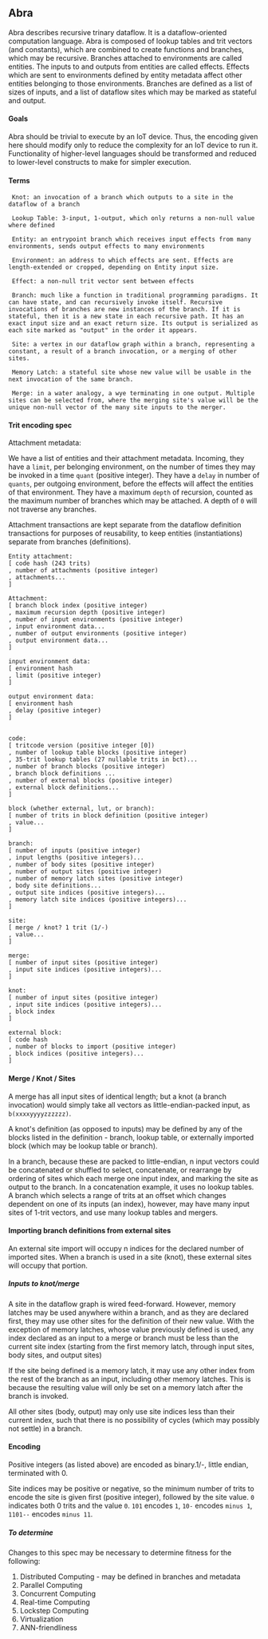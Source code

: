 
## Abra

Abra describes recursive trinary dataflow. It is a dataflow-oriented computation language.
Abra is composed of lookup tables and trit vectors (and constants), which are combined to create functions and branches, which may be recursive.
Branches attached to environments are called entities.
The inputs to and outputs from entities are called effects.
Effects which are sent to environments defined by entity metadata affect other entities belonging to those environments.
Branches are defined as a list of sizes of inputs, and a list of dataflow sites which may be marked as stateful and output.

#### Goals

Abra should be trivial to execute by an IoT device. Thus, the encoding
given here should modify only to reduce the complexity for an IoT device
to run it. Functionality of higher-level languages should be transformed
and reduced to lower-level constructs to make for simpler execution.

#### Terms

```
 Knot: an invocation of a branch which outputs to a site in the dataflow of a branch

 Lookup Table: 3-input, 1-output, which only returns a non-null value where defined

 Entity: an entrypoint branch which receives input effects from many environments, sends output effects to many environments

 Environment: an address to which effects are sent. Effects are length-extended or cropped, depending on Entity input size.

 Effect: a non-null trit vector sent between effects

 Branch: much like a function in traditional programming paradigms. It can have state, and can recursively invoke itself. Recursive invocations of branches are new instances of the branch. If it is stateful, then it is a new state in each recursive path. It has an exact input size and an exact return size. Its output is serialized as each site marked as "output" in the order it appears.

 Site: a vertex in our dataflow graph within a branch, representing a constant, a result of a branch invocation, or a merging of other sites.
 
 Memory Latch: a stateful site whose new value will be usable in the next invocation of the same branch.
 
 Merge: in a water analogy, a wye terminating in one output. Multiple sites can be selected from, where the merging site's value will be the unique non-null vector of the many site inputs to the merger.
```

#### Trit encoding spec

Attachment metadata:

We have a list of entities and their attachment metadata. Incoming, they have a `limit`, per belonging environment, on the number of times they may be invoked in a time `quant` (positive integer). They have a `delay` in number of `quants`, per outgoing environment, before the effects will affect the entities of that environment. They have a maximum `depth` of recursion, counted as the maximum number of branches which may be attached. A depth of `0` will not traverse any branches.

Attachment transactions are kept separate from the dataflow definition transactions for purposes of reusability, to keep entities (instantiations) separate from branches (definitions).

```
Entity attachment:
[ code hash (243 trits)
, number of attachments (positive integer)
, attachments...
]

Attachment:
[ branch block index (positive integer)
, maximum recursion depth (positive integer)
, number of input environments (positive integer)
, input environment data...
, number of output environments (positive integer)
, output environment data...
]

input environment data:
[ environment hash
, limit (positive integer)
]

output environment data:
[ environment hash
, delay (positive integer)
]


code:
[ tritcode version (positive integer [0])
, number of lookup table blocks (positive integer)
, 35-trit lookup tables (27 nullable trits in bct)...
, number of branch blocks (positive integer)
, branch block definitions ...
, number of external blocks (positive integer)
, external block definitions...
]

block (whether external, lut, or branch):
[ number of trits in block definition (positive integer)
, value...
]

branch:
[ number of inputs (positive integer)
, input lengths (positive integers)...
, number of body sites (positive integer)
, number of output sites (positive integer)
, number of memory latch sites (positive integer)
, body site definitions...
, output site indices (positive integers)...
, memory latch site indices (positive integers)...
]

site:
[ merge / knot? 1 trit (1/-)
, value...
]

merge:
[ number of input sites (positive integer)
, input site indices (positive integers)...
]

knot:
[ number of input sites (positive integer)
, input site indices (positive integers)...
, block index
]

external block:
[ code hash
, number of blocks to import (positive integer)
, block indices (positive integers)...
]
```

#### Merge / Knot / Sites

A merge has all input sites of identical length; but a knot (a branch invocation) would simply take all vectors as little-endian-packed input, as `b(xxxxyyyyzzzzzz)`.

A knot's definition (as opposed to inputs) may be defined by any of the blocks listed in the definition - branch, lookup table, or externally imported block (which may be lookup table or branch).

In a branch, because these are packed to little-endian, n input vectors could be concatenated or shuffled to select, concatenate, or rearrange by ordering of sites which each merge one input index, and marking the site as output to the branch. In a concatenation example, it uses no lookup tables. A branch which selects a range of trits at an offset which changes dependent on one of its inputs (an index), however, may have many input sites of 1-trit vectors, and use many lookup tables and mergers.

#### Importing branch definitions from external sites

An external site import will occupy n indices for the declared number of imported sites. When a branch is used in a site (knot), these external sites will occupy that portion.

##### Inputs to knot/merge

A site in the dataflow graph is wired feed-forward. However, memory latches may be used anywhere within a branch, and as they are declared first, they may use other sites for the definition of their new value.
With the exception of memory latches, whose value previously defined is used, any index declared as an input to a merge or branch must be less than the current site index (starting from the first memory latch, through input sites, body sites, and output sites)

If the site being defined is a memory latch, it may use any other index from the rest of the branch as an input, including other memory latches. This is because the resulting value will only be set on a memory latch after the branch is invoked.

All other sites (body, output) may only use site indices less than their current index, such that there is no possibility of cycles (which may possibly not settle) in a branch.

#### Encoding
Positive integers (as listed above) are encoded as binary.1/-, little endian, terminated with 0.

Site indices may be positive or negative, so the minimum number of trits to encode the site is given first (positive integer), followed by the site value. `0` indicates both 0 trits and the value `0`. `101` encodes `1`, `10-` encodes `minus 1`, `1101--` encodes `minus 11`.

##### To determine
Changes to this spec may be necessary to determine fitness for the following:

1. Distributed Computing - may be defined in branches and metadata
2. Parallel Computing
3. Concurrent Computing
4. Real-time Computing
5. Lockstep Computing
6. Virtualization
7. ANN-friendliness
